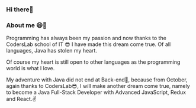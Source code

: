 ### Hi there👋

### About me 😄🤔
Programming has always been my passion and now thanks to the CodersLab school of IT 😎 I have made this dream come true.
Of all languages, Java has stolen my heart.

Of course my heart is still open to other languages as the programming world is what I love.

My adventure with Java did not end at Back-end💪, because from October, again thanks to CodersLab😎,
I will make another dream come true,
namely to become a Java Full-Stack Developer with Advanced JavaScript, Redux and React.✌️

<!--
**Myszczur/Myszczur** is a ✨ _special_ ✨ repository because its `README.md` (this file) appears on your GitHub profile.

Here are some ideas to get you started:

- 🔭 I’m currently working on ...
- 🌱 I’m currently learning ...
- 👯 I’m looking to collaborate on ...
- 🤔 I’m looking for help with ...
- 💬 Ask me about ...
- 📫 How to reach me: ...
- 😄 Pronouns: ...
- ⚡ Fun fact: ...
-->
